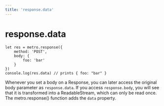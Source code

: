 ```yaml
---
title: 'response.data'
---
```

# response.data

```
let res = metro.response({
	method: 'POST',
	body: {
		foo: 'bar'
	}
})
console.log(res.data) // prints { foo: "bar" }
```

Whenever you set a body on a Response, you can later access the original body parameter as `response.data`. If you access `response.body`, you will see that it is transformed into a ReadableStream, which can only be read once. The metro.response() function adds the `data` property.
